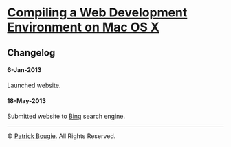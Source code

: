# [Compiling a Web Development Environment on Mac OS X](http://mac-dev-env.patrickbougie.com/)


## Changelog

#### 6-Jan-2013
Launched website.

#### 18-May-2013
Submitted website to [Bing](http://www.bing.com/) search engine.


---

© [Patrick Bougie](http://patrickbougie.com).
All Rights Reserved.
